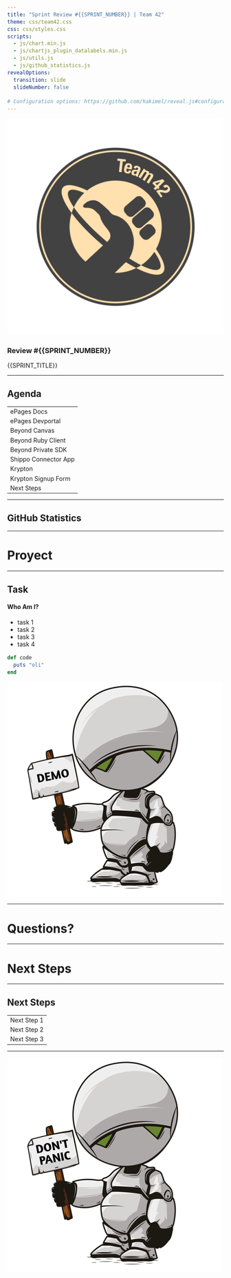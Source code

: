 ```yaml
---
title: "Sprint Review #{{SPRINT_NUMBER}} | Team 42"
theme: css/team42.css
css: css/styles.css
scripts:
  - js/chart.min.js
  - js/chartjs_plugin_datalabels.min.js
  - js/utils.js
  - js/github_statistics.js
revealOptions:
  transition: slide
  slideNumber: false

# Configuration options: https://github.com/hakimel/reveal.js#configuration
---
```


![Team 42 Logo](img/team42-logo.png#main-logo)

### Review #{{SPRINT_NUMBER}}

{{SPRINT_TITLE}}

---

<!-- .slide: data-background="./img/team42-logo.png" data-background-size="1300px" -->

## Agenda

|                      |
| -------------------- |
| ePages Docs          |
| ePages Devportal     |
| Beyond Canvas        |
| Beyond Ruby Client   |
| Beyond Private SDK   |
| Shippo Connector App |
| Krypton              |
| Krypton Signup Form  |
| Next Steps           |

---

## GitHub Statistics

<div class="container">
  <canvas id="chart"></canvas>
</div>

---

<!-- .slide: data-background="./img/team42-logo.png" data-background-size="1300px" -->

# Proyect

---

## Task

<section>

#### Who Am I?

* task 1
* task 2
* task 3
* task 4

</section>

<section>

  ```ruby
  def code
    puts "oli"
  end
  ```

</section>

<section>

[![marvin](img/demo.png)](#)


</section>

---

<!-- .slide: data-background="./img/team42-logo.png" data-background-size="1300px" -->

# Questions?

---

<!-- .slide: data-background="./img/team42-logo.png" data-background-size="1300px" -->

# Next Steps

---

## Next Steps

|             |
| ----------- |
| Next Step 1 |
| Next Step 2 |
| Next Step 3 |

---

![marvin](img/dont_panic.png)
